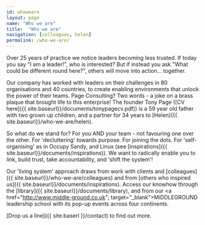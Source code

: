 ```yaml
---
id: whoweare
layout: page
name: "Who we are"
title:  "Who we are"
navigation: [colleagues, helen]
permalink: /who-we-are/
---
```


Over 25 years of practice we notice leaders becoming less trusted. If today you say "I am a leader!", who is interested? But if instead you ask "What could be different round here?", others will move into action... together. 

Our company has worked with leaders on their challenges in 80 organisations and 40 countries, to create enabling environments that unlock the power of their teams. Page Consulting? Two words - a joke on a brass plaque that brought life to this enterprise! The founder Tony Page ([CV here]({{ site.baseurl}}/documents/tonypagecv.pdf)) is a 59 year old father with two grown up children, and a partner for 34 years to [Helen]({{ site.baseurl}}/who-we-are/helen). 

So what do we stand for? For you AND your team - not favouring one over the other. For 'decluttering' towards purpose. For joining the dots. For 'self-organising' as in Occupy Sandy, and Linux (see [inspirations]({{ site.baseurl}}/documents/inspirations)). We want to radically enable you to link, build trust, take accountability, and 'shift the system'! 

Our 'living system' approach draws from work with clients and [colleagues]({{ site.baseurl}}/who-we-are/colleagues) and from [others who inspired us]({{ site.baseurl}}/documents/inspirations). Access our knowhow through the [library]({{ site.baseurl}}/documents/library), and from our <a href="http://www.middle-ground.co.uk"; target="_blank">MiDDLEGROUND</a> leadership school with its pop-up events across four continents. 

[Drop us a line]({{ site.baserl }}/contact) to find out more. 


